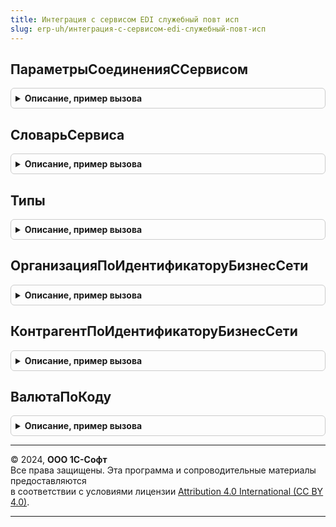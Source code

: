 ```yaml
---
title: Интеграция с сервисом EDI служебный повт исп
slug: erp-uh/интеграция-с-сервисом-edi-служебный-повт-исп
---
```



## ПараметрыСоединенияССервисом
<details style="margin: 1em 0; padding: 0.5em; border: 1px solid #ccc; border-radius: 6px;">

<summary style="font-weight: bold; cursor: pointer;">Описание, пример вызова</summary>

```bsl

Функция ПараметрыСоединенияССервисом(ДанныеСервера) Экспорт
```

Пример вызова
```bsl
Результат = ИнтеграцияССервисомEDIСлужебныйПовтИсп.ПараметрыСоединенияССервисом(ДанныеСервера) 
```
</details>

## СловарьСервиса
<details style="margin: 1em 0; padding: 0.5em; border: 1px solid #ccc; border-radius: 6px;">

<summary style="font-weight: bold; cursor: pointer;">Описание, пример вызова</summary>

```bsl

Функция СловарьСервиса() Экспорт
```

Пример вызова
```bsl
Результат = ИнтеграцияССервисомEDIСлужебныйПовтИсп.СловарьСервиса() 
```
</details>

## Типы
<details style="margin: 1em 0; padding: 0.5em; border: 1px solid #ccc; border-radius: 6px;">

<summary style="font-weight: bold; cursor: pointer;">Описание, пример вызова</summary>

```bsl

Функция Типы() Экспорт
```

Пример вызова
```bsl
Результат = ИнтеграцияССервисомEDIСлужебныйПовтИсп.Типы() 
```
</details>

## ОрганизацияПоИдентификаторуБизнесСети
<details style="margin: 1em 0; padding: 0.5em; border: 1px solid #ccc; border-radius: 6px;">

<summary style="font-weight: bold; cursor: pointer;">Описание, пример вызова</summary>

```bsl

Функция ОрганизацияПоИдентификаторуБизнесСети(Знач Идентификатор) Экспорт
```

Пример вызова
```bsl
Результат = ИнтеграцияССервисомEDIСлужебныйПовтИсп.ОрганизацияПоИдентификаторуБизнесСети(Идентификатор) 
```
</details>

## КонтрагентПоИдентификаторуБизнесСети
<details style="margin: 1em 0; padding: 0.5em; border: 1px solid #ccc; border-radius: 6px;">

<summary style="font-weight: bold; cursor: pointer;">Описание, пример вызова</summary>

```bsl

Функция КонтрагентПоИдентификаторуБизнесСети(Знач Идентификатор) Экспорт
```

Пример вызова
```bsl
Результат = ИнтеграцияССервисомEDIСлужебныйПовтИсп.КонтрагентПоИдентификаторуБизнесСети(Идентификатор) 
```
</details>

## ВалютаПоКоду
<details style="margin: 1em 0; padding: 0.5em; border: 1px solid #ccc; border-radius: 6px;">

<summary style="font-weight: bold; cursor: pointer;">Описание, пример вызова</summary>

```bsl

Функция ВалютаПоКоду(Знач КодВалюты) Экспорт
```

Пример вызова
```bsl
Результат = ИнтеграцияССервисомEDIСлужебныйПовтИсп.ВалютаПоКоду(КодВалюты) 
```
</details>

---

© 2024, **ООО 1С-Софт**  
Все права защищены. Эта программа и сопроводительные материалы предоставляются  
в соответствии с условиями лицензии [Attribution 4.0 International (CC BY 4.0)](https://creativecommons.org/licenses/by/4.0/legalcode).

---

